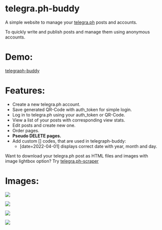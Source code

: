 # telegra.ph-buddy
A simple website to manage your [telegra.ph](https://telegra.ph/) posts and accounts.

To quickly write and publish posts and manage them using anonymous accounts.

# Demo:
[telegraph-buddy](https://telegraph-buddy.unsere-schule.org/)

# Features:
- Create a new telegra.ph account.
- Save generated QR-Code with auth_token for simple login.
- Log in to telegra.ph using your auth_token or QR-Code.
- View a list of your posts with corresponding view stats.
- Edit posts and create new one.
- Order pages.
- **Pseudo DELETE pages.**
- Add custom [] codes, that are used in telegraph-buddy:
  - [date=2022-04-01] displays correct date with year, month and day.

Want to download your telegra.ph post as HTML files and images with image lightbox option? Try [telegra.ph-scraper](https://github.com/Sulkar/telegra.ph-scraper)
# Images:

![](images/tbuddy2.png)

![](images/tbuddy5.png)

![](images/tbuddy3.png)

![](images/tbuddy4.png)
